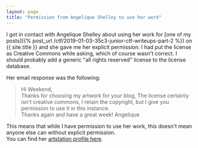 ```yaml
---
layout: page
title: "Permission from Angelique Shelley to use her work"
---
```


I got in contact with Angelique Shelley about using her work for [one of my posts]({% post_url /ctf/2019-01-03-35c3-junior-ctf-writeups-part-2 %}) on {{ site.title }} and she gave me her explicit permission.
I had put the license as Creative Commons while asking, which of course wasn't correct. I should probably add a generic "all rights reserved" license to the license database.

Her email response was the following:

> Hi Weekend,  
> Thanks for choosing my artwork for your blog, The license certainly isn't creative commons, I retain the copyright, but I give you permission to use it in this instance.  
> Thanks again and have a great week!  Angelique

This means that while I have permission to use her work, this doesn't mean anyone else can without explicit permission.  
You can find her [artstation profile here](https://www.artstation.com/angeliqueshelley).

